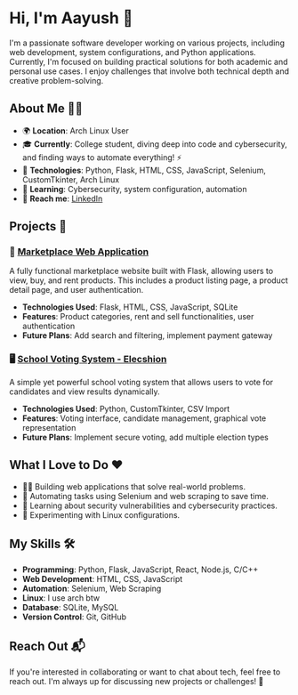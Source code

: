 # Hi, I'm Aayush 👋

I'm a passionate software developer working on various projects, including web development, system configurations, and Python applications. Currently, I'm focused on building practical solutions for both academic and personal use cases. I enjoy challenges that involve both technical depth and creative problem-solving.

## About Me 🧑‍💻

- 🌍 **Location**: Arch Linux User
- 🎓 **Currently**: College student, diving deep into code and cybersecurity, and finding ways to automate everything! ⚡
- 🔧 **Technologies**: Python, Flask, HTML, CSS, JavaScript, Selenium, CustomTkinter, Arch Linux
- 🧠 **Learning**: Cybersecurity, system configuration, automation
- 💬 **Reach me**: [LinkedIn](https://www.linkedin.com/in/aayushkumar26)

## Projects 🚀

### 🛒 [Marketplace Web Application](https://github.com/yourusername/marketplace)
A fully functional marketplace website built with Flask, allowing users to view, buy, and rent products. This includes a product listing page, a product detail page, and user authentication.

- **Technologies Used**: Flask, HTML, CSS, JavaScript, SQLite
- **Features**: Product categories, rent and sell functionalities, user authentication
- **Future Plans**: Add search and filtering, implement payment gateway

### 🖥️ [School Voting System - Elecshion](https://github.com/yourusername/elecshion)
A simple yet powerful school voting system that allows users to vote for candidates and view results dynamically.

- **Technologies Used**: Python, CustomTkinter, CSV Import
- **Features**: Voting interface, candidate management, graphical vote representation
- **Future Plans**: Implement secure voting, add multiple election types

## What I Love to Do ❤️

- 🧑‍💻 Building web applications that solve real-world problems.
- 🤖 Automating tasks using Selenium and web scraping to save time.
- 🔐 Learning about security vulnerabilities and cybersecurity practices.
- 🚀 Experimenting with Linux configurations.

## My Skills 🛠️

- **Programming**: Python, Flask, JavaScript, React, Node.js, C/C++
- **Web Development**: HTML, CSS, JavaScript
- **Automation**: Selenium, Web Scraping
- **Linux**: I use arch btw
- **Database**: SQLite, MySQL
- **Version Control**: Git, GitHub

## Reach Out 📬

If you're interested in collaborating or want to chat about tech, feel free to reach out. I'm always up for discussing new projects or challenges! 🌟
